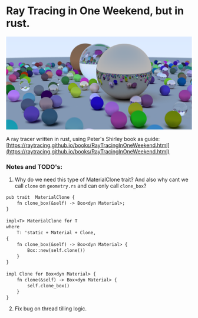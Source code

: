 # Ray Tracing in One Weekend, but in rust.

![result](rt.png)

A ray tracer written in rust, using Peter's Shirley book as guide: 
[https://raytracing.github.io/books/RayTracingInOneWeekend.html](https://raytracing.github.io/books/RayTracingInOneWeekend.html)


### Notes and TODO's: 

1. Why do we need this type of MaterialClone trait? And also why cant we call `clone` on `geometry.rs` and can only call `clone_box`? 

```
pub trait  MaterialClone {
    fn clone_box(&self) -> Box<dyn Material>;
}

impl<T> MaterialClone for T
where
    T: 'static + Material + Clone,
{
    fn clone_box(&self) -> Box<dyn Material> {
        Box::new(self.clone())
    }
}

impl Clone for Box<dyn Material> {
    fn clone(&self) -> Box<dyn Material> {
        self.clone_box()
    }
}
```
2. Fix bug on thread tilling logic.